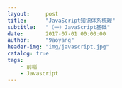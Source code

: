 ```yaml
---
layout:     post
title:      "JavaScript知识体系梳理"
subtitle:   "（一）JavaScript基础"
date:       2017-07-01 00:00:00 
author:     "9aoyang"
header-img: "img/javascript.jpg"
catalog: true
tags:
    - 前端
    - Javascript
---
```


